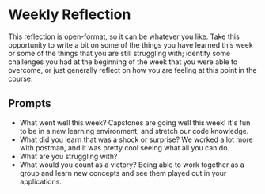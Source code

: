 # Weekly Reflection
This reflection is open-format, so it can be whatever you like. Take this opportunity to write a bit on some of the things you have learned this week or some of the things that you are still struggling with; identify some challenges you had at the beginning of the week that you were able to overcome, or just generally reflect on how you are feeling at this point in the course.

## Prompts
- What went well this week? Capstones are going well this week! it's fun to be in a new learning environment, and stretch our code knowledge.
- What did you learn that was a shock or surprise? We worked a lot more with postman, and it was pretty cool seeing what all you can do. 
- What are you struggling with?
- What would you count as a victory? Being able to work together as a group and learn new concepts and see them played out in your applications.
